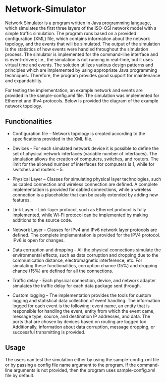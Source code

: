 # Network-Simulator

Network Simulator is a program written in Java programming language, which simulates the first three layers of the ISO-OSI
network model with a simple traffic simulation. The program runs based on a provided configuration (XML) file,
which contains information about the network topology, and the events that will be simulated.
The output of the simulation is the statistics of how events were handled throughout the simulation process.
The simulator is implemented for the command-line interface and is event-driven; i.e., the simulation is not running in
real-time, but it uses virtual time and events. The solution utilizes various design patterns and principles which are
implemented by using appropriate Java programming techniques. Therefore, the program provides good support for
maintenance and expandability.

For testing the implementation, an example network and events are provided in the sample-config.xml file.
The simulation was implemented for Ethernet and IPv4 protocols. Below is provided the diagram of the example network topology.

## Functionalities

* Configuration file – Network topology is created according to the specifications provided in the XML file.

* Devices - For each simulated network device it is possible to define the set of physical network interfaces
  (variable number of interfaces). The simulation allows the creation of computers, switches, and routers.
  The limit for the allowed number of interfaces for computers is 1, while for switches and routers – 5.

* Physical Layer – Classes for simulating physical layer technologies, such as cabled connection and wireless connection are defined.
  A complete implementation is provided for cabled connections, while a wireless connection is a placeholder
  that can be easily extended by adding new features.

* Link Layer – Link-layer protocol, such as Ethernet protocol is fully implemented, while Wi-Fi protocol can
  be implemented by making additions to the source code.

* Network Layer – Classes for IPv4 and IPv6 network layer protocols are defined.
  The complete implementation is provided for the IPV4 protocol. IPv6 is open for changes.

* Data corruption and dropping - All the physical connections simulate the environmental effects,
  such as data corruption and dropping due to the communication distance, electromagnetic interference, etc.
  For simulating these functionalities, corruption chance (15%) and dropping chance (15%) are defined for all the connections.

* Traffic delay - Each physical connection, device, and network adapter simulates the traffic delay for each data package sent through.

* Custom logging – The implementation provides the tools for custom logging and statistical data collection of event handling.
  The information logged for each event is the following: event name, an entity that is responsible for handling the event,
  entity from which the event came, message type, source, and destination IP addresses, and data.
  The ports that are chosen by devices based on routing are logged too.
  Additionally, information about data corruption, message dropping, or successful transmitting is provided.

## Usage
The users can test the simulation either by using the sample-config.xml file or by passing a config file name argument
to the program. If the command-line arguments is not provided, then the program uses sample-config.xml file by default.